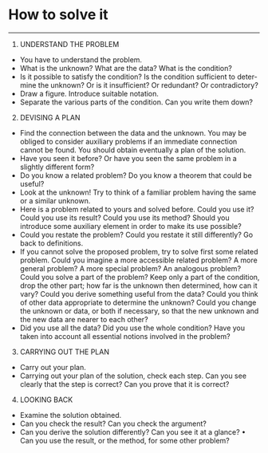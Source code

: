 # How to solve it
-----------------

1. UNDERSTAND THE PROBLEM
- You have to understand the problem.
- What is the unknown? What are the data? What is the condition?
- Is it possible to satisfy the condition? Is the condition sufficient to deter- mine the unknown? Or is it insufficient? Or redundant? Or contradictory?
- Draw a figure. Introduce suitable notation.
- Separate the various parts of the condition. Can you write them down?


2. DEVISING A PLAN
- Find the connection between the data and the unknown. You may be obliged to consider auxiliary problems if an immediate connection cannot be found. You should obtain eventually a plan of the solution.
- Have you seen it before? Or have you seen the same problem in a slightly different form?
- Do you know a related problem? Do you know a theorem that could be useful?
- Look at the unknown! Try to think of a familiar problem having the same or a similar unknown.
- Here is a problem related to yours and solved before. Could you use it? Could you use its result? Could you use its method? Should you introduce some auxiliary element in order to make its use possible?
- Could you restate the problem? Could you restate it still differently? Go back to definitions.
- If you cannot solve the proposed problem, try to solve first some related problem. Could you imagine a more accessible related problem? A more general problem? A more special problem? An analogous problem? Could you solve a part of the problem? Keep only a part of the condition, drop the other part; how far is the unknown then determined, how can it vary? Could you derive something useful from the data? Could you think of other data appropriate to determine the unknown? Could you change the unknown or data, or both if necessary, so that the new unknown and the new data are nearer to each other?
- Did you use all the data? Did you use the whole condition? Have you taken into account all essential notions involved in the problem?

3. CARRYING OUT THE PLAN
- Carry out your plan.
- Carrying out your plan of the solution, check each step. Can you see clearly that the step is correct? Can you prove that it is correct?

4. LOOKING BACK
- Examine the solution obtained.
- Can you check the result? Can you check the argument?
- Can you derive the solution differently? Can you see it at a glance? • Can you use the result, or the method, for some other problem?
